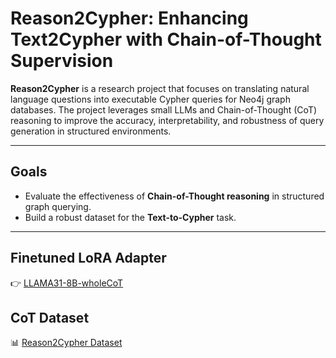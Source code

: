 # Reason2Cypher: Enhancing Text2Cypher with Chain-of-Thought Supervision

**Reason2Cypher** is a research project that focuses on translating natural language questions into executable Cypher queries for Neo4j graph databases. The project leverages small LLMs and Chain-of-Thought (CoT) reasoning to improve the accuracy, interpretability, and robustness of query generation in structured environments.

---

## Goals

- Evaluate the effectiveness of **Chain-of-Thought reasoning** in structured graph querying.
- Build a robust dataset for the **Text-to-Cypher** task.

---

## Finetuned LoRA Adapter

👉 [LLAMA31-8B-wholeCoT](https://huggingface.co/AlecLee/LLAMA31-8B-wholeCoT)

## CoT Dataset

📊 [Reason2Cypher Dataset](https://huggingface.co/datasets/AlecLee/Reason2Cypher)

